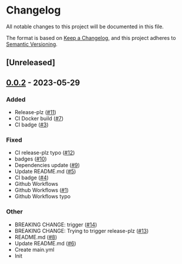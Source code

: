 # Changelog
All notable changes to this project will be documented in this file.

The format is based on [Keep a Changelog](https://keepachangelog.com/en/1.0.0/),
and this project adheres to [Semantic Versioning](https://semver.org/spec/v2.0.0.html).

## [Unreleased]

## [0.0.2](https://github.com/bourdeau/zeus/compare/v0.0.1...v0.0.2) - 2023-05-29

### Added
- Release-plz ([#11](https://github.com/bourdeau/zeus/pull/11))
- CI Docker build ([#7](https://github.com/bourdeau/zeus/pull/7))
- CI badge ([#3](https://github.com/bourdeau/zeus/pull/3))

### Fixed
- CI release-plz typo ([#12](https://github.com/bourdeau/zeus/pull/12))
- badges ([#10](https://github.com/bourdeau/zeus/pull/10))
- Dependencies update ([#9](https://github.com/bourdeau/zeus/pull/9))
- Update README.md ([#5](https://github.com/bourdeau/zeus/pull/5))
- CI badge ([#4](https://github.com/bourdeau/zeus/pull/4))
- Github Workflows
- Github Workflows ([#1](https://github.com/bourdeau/zeus/pull/1))
- Github Workflows typo

### Other
- BREAKING CHANGE: trigger ([#14](https://github.com/bourdeau/zeus/pull/14))
- BREAKING CHANGE: Trying to trigger release-plz ([#13](https://github.com/bourdeau/zeus/pull/13))
- README.md ([#8](https://github.com/bourdeau/zeus/pull/8))
- Update README.md ([#6](https://github.com/bourdeau/zeus/pull/6))
- Create main.yml
- Init
